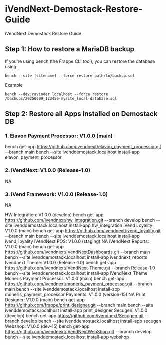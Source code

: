 # iVendNext-Demostack-Restore-Guide
iVendNext Demostack Restore Guide
## Step 1: How to restore a MariaDB backup

If you’re using bench (the Frappe CLI tool), you can restore the database using:
    
    bench --site [sitename] --force restore path/to/backup.sql
    
Example

    bench --dev.ravinder.localhost --force restore /backups/20250609_123456-mysite_local-database.sql

## Step 2: Restore all Apps installed on Demostack DB


### 1. Elavon Payment Processor: V1.0.0 (main)

   bench get-app https://github.com/ivendnext/elavon_payment_processor.git --branch main
   bench --site ivenddemostack.localhost install-app elavon_payment_processor
 
### 2. iVendNext: V1.0.0 (Release-1.0)

   NA
 
### 3. iVend Framework: V1.0.0 (Release-1.0)

   NA
 
HW Integration: V1.0.0 (develop)
 bench get-app https://github.com/ivendnext/hw_integration.git --branch develop
 bench --site ivenddemostack.localhost install-app hw_integration
iVend Loyality: V1.0.0 (main)
 bench get-app https://github.com/ivendnext/ivend_loyality.git --branch main
 bench --site ivenddemostack.localhost install-app ivend_loyality
iVendNext POS: V1.0.0 (staging)
 NA
iVendNext Reports: V1.0.0 (main)
 bench get-app https://github.com/ivendnext/iVendNextDashboards.git --branch main
 bench --site ivenddemostack.localhost install-app ivendnext_reports
Ivendnext Theme: V1.0.0 (Release-1.0)
 bench get-app https://github.com/ivendnext/iVendNext-Theme.git --branch Release-1.0
 bench --site ivenddemostack.localhost install-app iVendNext_Theme
Moneris Payment Processor: V1.0.0 (main)
 bench get-app https://github.com/ivendnext/moneris_payment_processor.git --branch main
 bench --site ivenddemostack.localhost install-app moneris_payment_processor
Payments: V1.0.0 (version-15)
 NA
Print Designer: V1.0.0 (main)
 bench get-app https://github.com/frappe/print_designer.git --branch main
 bench --site ivenddemostack.localhost install-app print_designer
Secugen: V1.0.0 (develop)
 bench get-app https://github.com/ivendnext/Secugen.git --branch develop
 bench --site ivenddemostack.localhost install-app secugen
Webshop: V1.0.0 (dev-15)
 bench get-app https://github.com/ivendnext/iVendNextWebShop.git --branch develop
 bench --site ivenddemostack.localhost install-app webshop
